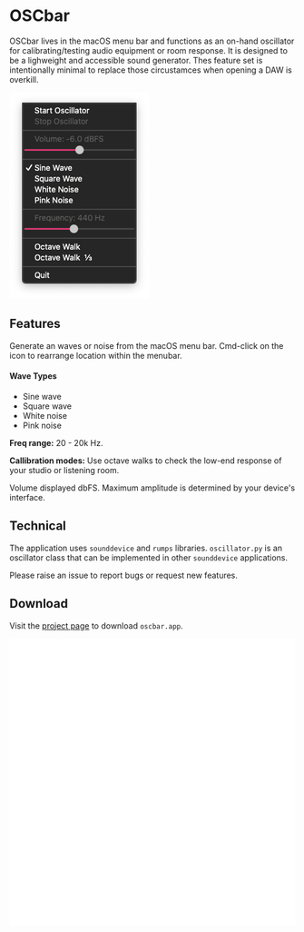# OSCbar
OSCbar lives in the macOS menu bar and functions as an on-hand oscillator for calibrating/testing audio equipment or room response.  It is designed to be a lighweight and accessible sound generator.  Thes feature set is intentionally minimal to replace those circustamces when opening a DAW is overkill.

![alt text](https://github.com/cmohnacs/oscbar/blob/main/media/appview.png?raw=true)

## Features
Generate an waves or noise from the macOS menu bar.  Cmd-click on the icon to rearrange location within the menubar.

#### Wave Types
- Sine wave
- Square wave
- White noise
- Pink noise

**Freq range:** 20 - 20k Hz.

**Callibration modes:** Use octave walks to check the low-end response of your studio or listening room.

Volume displayed dbFS.  Maximum amplitude is determined by your device's interface.


## Technical
The application uses ```sounddevice``` and ```rumps``` libraries.  ```oscillator.py``` is an oscillator class that can be implemented in other ```sounddevice``` applications.  

Please raise an issue to report bugs or request new features.

## Download
Visit the [project page](https://cmohnacs.github.io/oscbar/) to download ```oscbar.app```.

![alt text](https://github.com/cmohnacs/oscbar/blob/main/media/oscbar_logo-250x250.png?raw=true)

